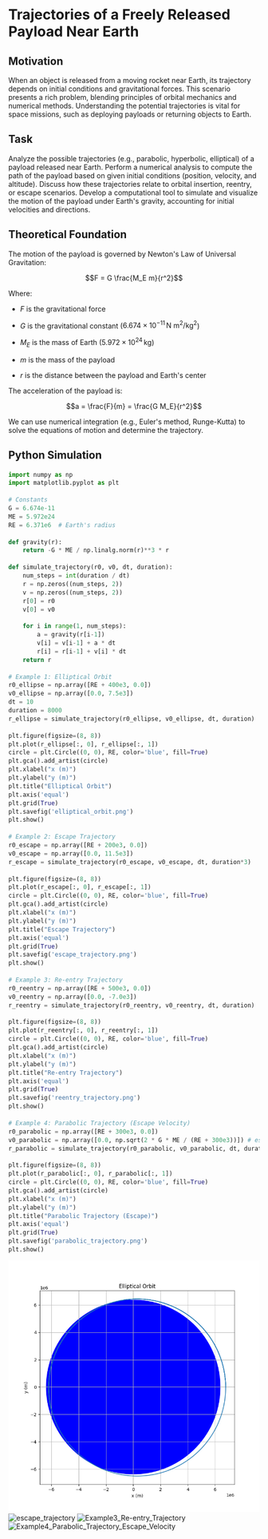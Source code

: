 # Trajectories of a Freely Released Payload Near Earth

## Motivation

When an object is released from a moving rocket near Earth, its trajectory depends on initial conditions and gravitational forces. This scenario presents a rich problem, blending principles of orbital mechanics and numerical methods. Understanding the potential trajectories is vital for space missions, such as deploying payloads or returning objects to Earth.

## Task

Analyze the possible trajectories (e.g., parabolic, hyperbolic, elliptical) of a payload released near Earth. Perform a numerical analysis to compute the path of the payload based on given initial conditions (position, velocity, and altitude). Discuss how these trajectories relate to orbital insertion, reentry, or escape scenarios. Develop a computational tool to simulate and visualize the motion of the payload under Earth's gravity, accounting for initial velocities and directions.

## Theoretical Foundation

The motion of the payload is governed by Newton's Law of Universal Gravitation:

$$F = G \frac{M_E m}{r^2}$$


Where:

-   $F$ is the gravitational force

-   $G$ is the gravitational constant ($6.674 \times 10^{-11} \, \text{N m}^2/\text{kg}^2$)

-   $M_E$ is the mass of Earth ($5.972 \times 10^{24} \, \text{kg}$)

-   $m$ is the mass of the payload

-   $r$ is the distance between the payload and Earth's center


The acceleration of the payload is:

$$a = \frac{F}{m} = \frac{G M_E}{r^2}$$

We can use numerical integration (e.g., Euler's method, Runge-Kutta) to solve the equations of motion and determine the trajectory.

## Python Simulation

```python
import numpy as np
import matplotlib.pyplot as plt

# Constants
G = 6.674e-11
ME = 5.972e24
RE = 6.371e6  # Earth's radius

def gravity(r):
    return -G * ME / np.linalg.norm(r)**3 * r

def simulate_trajectory(r0, v0, dt, duration):
    num_steps = int(duration / dt)
    r = np.zeros((num_steps, 2))
    v = np.zeros((num_steps, 2))
    r[0] = r0
    v[0] = v0

    for i in range(1, num_steps):
        a = gravity(r[i-1])
        v[i] = v[i-1] + a * dt
        r[i] = r[i-1] + v[i] * dt
    return r

# Example 1: Elliptical Orbit
r0_ellipse = np.array([RE + 400e3, 0.0])
v0_ellipse = np.array([0.0, 7.5e3])
dt = 10
duration = 8000
r_ellipse = simulate_trajectory(r0_ellipse, v0_ellipse, dt, duration)

plt.figure(figsize=(8, 8))
plt.plot(r_ellipse[:, 0], r_ellipse[:, 1])
circle = plt.Circle((0, 0), RE, color='blue', fill=True)
plt.gca().add_artist(circle)
plt.xlabel("x (m)")
plt.ylabel("y (m)")
plt.title("Elliptical Orbit")
plt.axis('equal')
plt.grid(True)
plt.savefig('elliptical_orbit.png')
plt.show()

# Example 2: Escape Trajectory
r0_escape = np.array([RE + 200e3, 0.0])
v0_escape = np.array([0.0, 11.5e3])
r_escape = simulate_trajectory(r0_escape, v0_escape, dt, duration*3)

plt.figure(figsize=(8, 8))
plt.plot(r_escape[:, 0], r_escape[:, 1])
circle = plt.Circle((0, 0), RE, color='blue', fill=True)
plt.gca().add_artist(circle)
plt.xlabel("x (m)")
plt.ylabel("y (m)")
plt.title("Escape Trajectory")
plt.axis('equal')
plt.grid(True)
plt.savefig('escape_trajectory.png')
plt.show()

# Example 3: Re-entry Trajectory
r0_reentry = np.array([RE + 500e3, 0.0])
v0_reentry = np.array([0.0, -7.0e3])
r_reentry = simulate_trajectory(r0_reentry, v0_reentry, dt, duration)

plt.figure(figsize=(8, 8))
plt.plot(r_reentry[:, 0], r_reentry[:, 1])
circle = plt.Circle((0, 0), RE, color='blue', fill=True)
plt.gca().add_artist(circle)
plt.xlabel("x (m)")
plt.ylabel("y (m)")
plt.title("Re-entry Trajectory")
plt.axis('equal')
plt.grid(True)
plt.savefig('reentry_trajectory.png')
plt.show()

# Example 4: Parabolic Trajectory (Escape Velocity)
r0_parabolic = np.array([RE + 300e3, 0.0])
v0_parabolic = np.array([0.0, np.sqrt(2 * G * ME / (RE + 300e3))]) # escape velocity
r_parabolic = simulate_trajectory(r0_parabolic, v0_parabolic, dt, duration*2)

plt.figure(figsize=(8, 8))
plt.plot(r_parabolic[:, 0], r_parabolic[:, 1])
circle = plt.Circle((0, 0), RE, color='blue', fill=True)
plt.gca().add_artist(circle)
plt.xlabel("x (m)")
plt.ylabel("y (m)")
plt.title("Parabolic Trajectory (Escape)")
plt.axis('equal')
plt.grid(True)
plt.savefig('parabolic_trajectory.png')
plt.show()

```

![elliptical_orbit](../../_pics/elliptical_orbit.png)
![escape_trajectory](../../-pics/escape_trajectory.png)
![Example3_Re-entry_Trajectory](../../-pics/Example3_Re-entry_Trajectory.png)
![Example4_Parabolic_Trajectory_Escape_Velocity](../../-pics/Example4_Parabolic_Trajectory_Escape_Velocity.png)